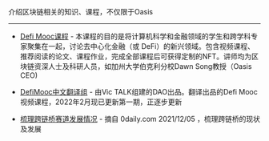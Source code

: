 介绍区块链相关的知识、课程，不仅限于Oasis

------

- [Defi Mooc课程](https://defi-learning.org/) - 本课程的目的是将计算机科学和金融领域的学生和跨学科专家聚集在一起，讨论去中心化金融（或 DeFi）的新兴领域。包含视频课程、推荐阅读的论文、课程作业，完成全部课程后可获得定制的NFT。讲师均为区块链资深人士及科研人员，如加州大学伯克利分校Dawn Song教授（Oasis CEO)

- [DefiMooc中文翻译组](https://space.bilibili.com/1522784883) - 由Vic TALK组建的DAO出品。翻译出品的Defi Mooc视频课程，2022年2月现已更新第一期，正逐步更新

- [梳理跨链桥赛道发展情况](https://www.0daily.com/post/5174721) - 摘自 0daily.com 2021/12/05 ，梳理跨链桥的现状及发展
